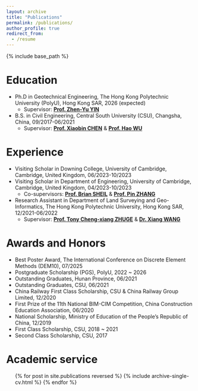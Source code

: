 ```yaml
---
layout: archive
title: "Publications"
permalink: /publications/
author_profile: true
redirect_from:
  - /resume
---
```


{% include base_path %}

Education
======
* Ph.D in Geotechnical Engineering, The Hong Kong Polytechnic University (PolyU), Hong Kong SAR, 2026 (expected)
  * Supervisor: **[Prof. Zhen-Yu YIN](http://geoinvention.com/rteam_yinzhenyu.html)**
* B.S. in Civil Engineering, Central South University (CSU), Changsha, China, 09/2017-06/2021
  * Supervisor: **[Prof. Xiaobin CHEN](https://faculty.csu.edu.cn/chenxiaobin/en/index.htm)** & **[Prof. Hao WU](https://faculty.csu.edu.cn/wuhao/zh_CN/index.htm)**

Experience
======
* Visiting Scholar in  Downing College, University of Cambridge, Cambridge, United Kingdom, 06/2023-10/2023
* Visiting Scholar in Department of Engineering, University of Cambridge, Cambridge, United Kingdom, 04/2023-10/2023
  * Co-supervisors: **[Prof. Brian SHEIL](https://dcu-group.co.uk/team/brian/)** & **[Prof. Pin ZHANG](https://pinzhang3.github.io/people/)**
* Research Assistant in Department of Land Surveying and Geo-Informatics, The Hong Kong Polytechnic University, Hong Kong SAR, 12/2021-06/2022
  * Supervisor: **[Prof. Tony Cheng-xiang ZHUGE](https://thetipteam.wixstudio.com/website)** & **[Dr. Xiang WANG](https://www.researchgate.net/profile/Xiang-Wang-74)**
  
Awards and Honors
======
* Best Poster Award, The International Conference on Discrete Element Methods (DEM10), 07/2025
* Postgraduate Scholarship (PGS), PolyU, 2022 ~ 2026
* Outstanding Graduates, Hunan Province, 06/2021
* Outstanding Graduates, CSU, 06/2021
* China Railway First Class Scholarship, CSU & China Railway Group Limited, 12/2020
* First Prize of the 11th National BIM-CIM Competition, China Construction Education Association, 06/2020
* National Scholarship, Ministry of Education of the People’s Republic of China, 12/2019
* First Class Scholarship, CSU, 2018 ~ 2021
* Second Class Scholarship, CSU, 2017

Academic service
======
  <ul>{% for post in site.publications reversed %}
    {% include archive-single-cv.html %}
  {% endfor %}</ul>
